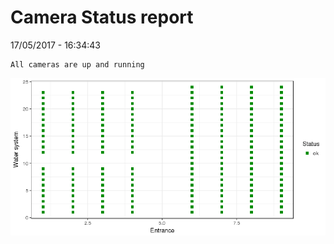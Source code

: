 Camera Status report
================
17/05/2017 - 16:34:43

    All cameras are up and running

![](camreport_files/figure-markdown_github/unnamed-chunk-2-1.png)
